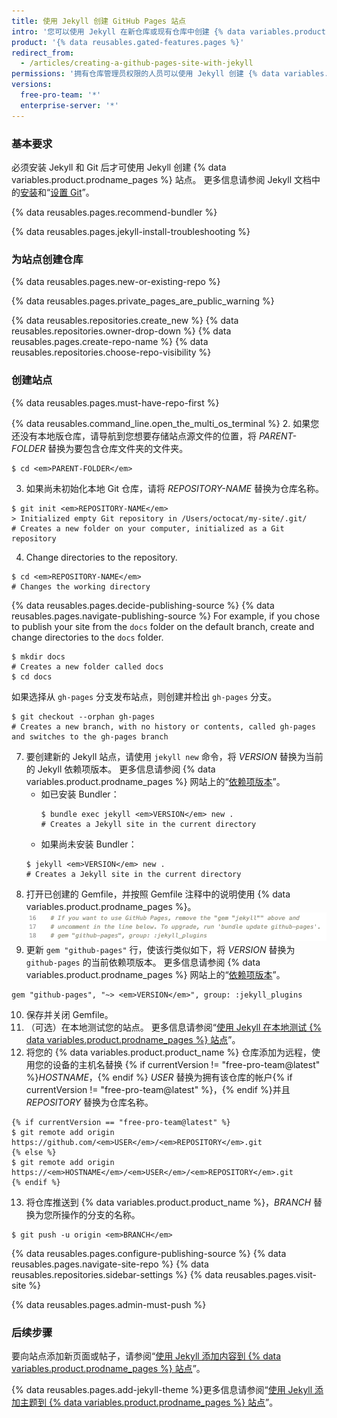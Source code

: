 ```yaml
---
title: 使用 Jekyll 创建 GitHub Pages 站点
intro: '您可以使用 Jekyll 在新仓库或现有仓库中创建 {% data variables.product.prodname_pages %} 站点。'
product: '{% data reusables.gated-features.pages %}'
redirect_from:
  - /articles/creating-a-github-pages-site-with-jekyll
permissions: '拥有仓库管理员权限的人员可以使用 Jekyll 创建 {% data variables.product.prodname_pages %} 站点。'
versions:
  free-pro-team: '*'
  enterprise-server: '*'
---
```


### 基本要求

必须安装 Jekyll 和 Git 后才可使用 Jekyll 创建 {% data variables.product.prodname_pages %} 站点。 更多信息请参阅 Jekyll 文档中的[安装](https://jekyllrb.com/docs/installation/)和“[设置 Git](/articles/set-up-git)”。

{% data reusables.pages.recommend-bundler %}

{% data reusables.pages.jekyll-install-troubleshooting %}

### 为站点创建仓库

{% data reusables.pages.new-or-existing-repo %}

{% data reusables.pages.private_pages_are_public_warning %}

{% data reusables.repositories.create_new %}
{% data reusables.repositories.owner-drop-down %}
{% data reusables.pages.create-repo-name %}
{% data reusables.repositories.choose-repo-visibility %}

### 创建站点

{% data reusables.pages.must-have-repo-first %}

{% data reusables.command_line.open_the_multi_os_terminal %}
2. 如果您还没有本地版仓库，请导航到您想要存储站点源文件的位置，将 _PARENT-FOLDER_ 替换为要包含仓库文件夹的文件夹。
  ```shell
  $ cd <em>PARENT-FOLDER</em>
  ```
3. 如果尚未初始化本地 Git 仓库，请将 _REPOSITORY-NAME_ 替换为仓库名称。
  ```shell
  $ git init <em>REPOSITORY-NAME</em>
  > Initialized empty Git repository in /Users/octocat/my-site/.git/
  # Creates a new folder on your computer, initialized as a Git repository
  ```
  4. Change directories to the repository.
  ```shell
  $ cd <em>REPOSITORY-NAME</em>
  # Changes the working directory
  ```
{% data reusables.pages.decide-publishing-source %}
{% data reusables.pages.navigate-publishing-source %}
  For example, if you chose to publish your site from the `docs` folder on the default branch, create and change directories to the `docs` folder.
 ```shell
 $ mkdir docs
 # Creates a new folder called docs
 $ cd docs
 ```
 如果选择从 `gh-pages` 分支发布站点，则创建并检出 `gh-pages` 分支。
 ```shell
 $ git checkout --orphan gh-pages
 # Creates a new branch, with no history or contents, called gh-pages and switches to the gh-pages branch
 ```
 7. 要创建新的 Jekyll 站点，请使用 `jekyll new` 命令，将 _VERSION_ 替换为当前的 Jekyll 依赖项版本。 更多信息请参阅 {% data variables.product.prodname_pages %} 网站上的“[依赖项版本](https://pages.github.com/versions/)”。
    - 如已安装 Bundler：
      ```shell
      $ bundle exec jekyll <em>VERSION</em> new .
      # Creates a Jekyll site in the current directory
      ```
    - 如果尚未安装 Bundler：
     ```shell
     $ jekyll <em>VERSION</em> new .
     # Creates a Jekyll site in the current directory
     ```
8. 打开已创建的 Gemfile，并按照 Gemfile 注释中的说明使用 {% data variables.product.prodname_pages %}。 ![更新 Gemfile 的说明](/assets/images/help/pages/gemfile-instructions.png)
9. 更新 `gem "github-pages"` 行，使该行类似如下，将 _VERSION_ 替换为 `github-pages` 的当前依赖项版本。 更多信息请参阅 {% data variables.product.prodname_pages %} 网站上的“[依赖项版本](https://pages.github.com/versions/)”。
```shell
gem "github-pages", "~> <em>VERSION</em>", group: :jekyll_plugins
```
10. 保存并关闭 Gemfile。
11. （可选）在本地测试您的站点。 更多信息请参阅“[使用 Jekyll 在本地测试 {% data variables.product.prodname_pages %} 站点](/articles/testing-your-github-pages-site-locally-with-jekyll)”。
12. 将您的 {% data variables.product.product_name %} 仓库添加为远程，使用您的设备的主机名替换 {% if currentVersion != "free-pro-team@latest" %}_HOSTNAME_，{% endif %} _USER_ 替换为拥有该仓库的帐户{% if currentVersion != "free-pro-team@latest" %}，{% endif %}并且 _REPOSITORY_ 替换为仓库名称。
```shell
{% if currentVersion == "free-pro-team@latest" %}
$ git remote add origin https://github.com/<em>USER</em>/<em>REPOSITORY</em>.git
{% else %}
$ git remote add origin https://<em>HOSTNAME</em>/<em>USER</em>/<em>REPOSITORY</em>.git
{% endif %}
```
13. 将仓库推送到 {% data variables.product.product_name %}，_BRANCH_ 替换为您所操作的分支的名称。
   ```shell
   $ git push -u origin <em>BRANCH</em>
   ```
{% data reusables.pages.configure-publishing-source %}
{% data reusables.pages.navigate-site-repo %}
{% data reusables.repositories.sidebar-settings %}
{% data reusables.pages.visit-site %}

{% data reusables.pages.admin-must-push %}

### 后续步骤

要向站点添加新页面或帖子，请参阅“[使用 Jekyll 添加内容到 {% data variables.product.prodname_pages %} 站点](/articles/adding-content-to-your-github-pages-site-using-jekyll)”。

{% data reusables.pages.add-jekyll-theme %}更多信息请参阅“[使用 Jekyll 添加主题到 {% data variables.product.prodname_pages %} 站点](/articles/adding-a-theme-to-your-github-pages-site-using-jekyll)”。
